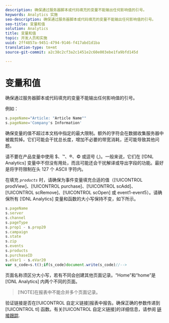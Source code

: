 ```yaml
---
description: 确保通过服务器脚本或代码填充的变量不能输出任何影响值的引号。
keywords: Analytics 实施
seo-description: 确保通过服务器脚本或代码填充的变量不能输出任何影响值的引号。
seo-title: 变量和值
solution: Analytics
title: 变量和值
topic: 开发人员和实施
uuid: 2ff4857a-9451-4794-9146-f417abd1d1ba
translation-type: tm+mt
source-git-commit: a2c38c2cf3a2c1451e2c60e003ebe1fa9bfd145d

---
```



# 变量和值

确保通过服务器脚本或代码填充的变量不能输出任何影响值的引号。

例如：

```js
s.pageName="Article: "Article Name"" 
s.pageName='Company's Information' 
```

确保变量的值不超过本文档中指定的最大限制。额外的字符会在数据收集服务器中被裁剪掉。它们可能会干扰总长度，增加不必要的带宽消耗，还可能导致其他问题。

请不要在产品变量中使用 $、™、®、© 或逗号 (,)。一般来说，它们在 [!DNL Analytics] 变量中不但没有用处，而且可能还会干扰解译或导出字段的功能。最好是将字符限制在头 127 个 ASCII 字符内。

在填充 *`products`* 时，请确保为事件变量填充合适的值（[!UICONTROL prodView]、[!UICONTROL purchase]、[!UICONTROL scAdd]、[!UICONTROL scRemove]、[!UICONTROL scOpen] 或 event1-event5）。请确保所有 [!DNL Analytics] 变量和函数的大小写保持不变，如下所示。

```js
s.pageName 
s.server 
s.channel 
s.pageType 
s.prop1 - s.prop20 
s.campaign 
s.state 
s.zip 
s.events 
s.products 
s.purchaseID 
s.eVar1 - s.eVar20 
var s_code=s.t();if(s_code)document.write(s_code)//--> 
```

页面名称须区分大小写，若有不同会创建其他页面记录。“Home”和“home”是 [!DNL Analytics] 内两个不同的页面。

> [!NOTE]在报表中不能合并多个页面记录。

验证链接是否在[!UICONTROL 自定义链接]报表中报告。确保正确的参数传递到 [!UICONTROL tl] 函数。有关[!UICONTROL 自定义链接]的详细信息，请参阅 [链接跟踪](../../../implement/js-implementation/function-tl.md#concept_EA13689CB8EE4F308FC89A1293046D5E).
